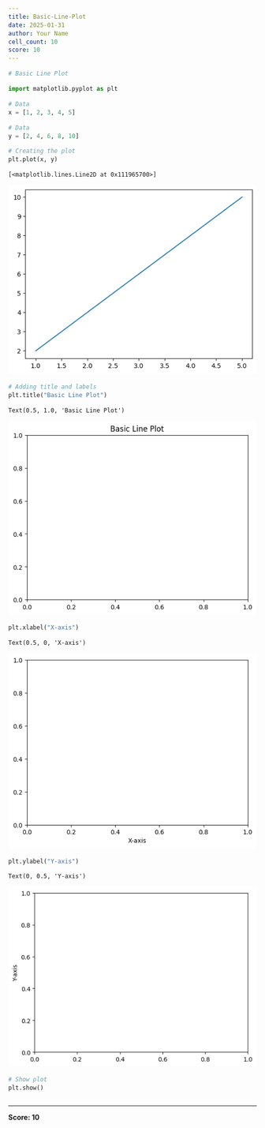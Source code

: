 ```yaml
---
title: Basic-Line-Plot
date: 2025-01-31
author: Your Name
cell_count: 10
score: 10
---
```


```python
# Basic Line Plot
```


```python
import matplotlib.pyplot as plt
```


```python
# Data
x = [1, 2, 3, 4, 5]
```


```python
# Data
y = [2, 4, 6, 8, 10]
```


```python
# Creating the plot
plt.plot(x, y)
```




    [<matplotlib.lines.Line2D at 0x111965700>]




    
![png](basic-line-plot_files/basic-line-plot_4_1.png)
    



```python
# Adding title and labels
plt.title("Basic Line Plot")
```




    Text(0.5, 1.0, 'Basic Line Plot')




    
![png](basic-line-plot_files/basic-line-plot_5_1.png)
    



```python
plt.xlabel("X-axis")
```




    Text(0.5, 0, 'X-axis')




    
![png](basic-line-plot_files/basic-line-plot_6_1.png)
    



```python
plt.ylabel("Y-axis")
```




    Text(0, 0.5, 'Y-axis')




    
![png](basic-line-plot_files/basic-line-plot_7_1.png)
    



```python
# Show plot
plt.show()
```


```python

```


---
**Score: 10**

